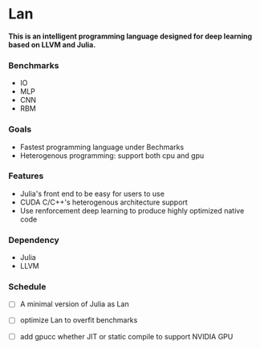 # Lan

**This is an intelligent programming language designed for deep learning based on LLVM and Julia.**

### Benchmarks
- IO
- MLP
- CNN
- RBM

### Goals
- Fastest programming language under Bechmarks
- Heterogenous programming: support both cpu and gpu

### Features
- Julia's front end to be easy for users to use
- CUDA C/C++'s heterogenous architecture support
- Use renforcement deep learning to produce highly optimized native code

### Dependency
- Julia
- LLVM

### Schedule
- [ ] A minimal version of Julia as Lan
- [ ] optimize Lan to overfit benchmarks
- [ ] add gpucc whether JIT or static compile to support NVIDIA GPU

